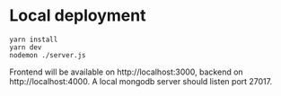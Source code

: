 # Local deployment
```
yarn install
yarn dev
nodemon ./server.js
```

Frontend will be available on http://localhost:3000, backend on http://localhost:4000. A local mongodb server should
listen port 27017.
